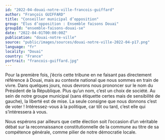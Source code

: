 ```yaml
---
id: "2022-04-douai-notre-ville-francois-guiffard"
author: "François GUIFFARD"
title: "Conseiller municipal d’opposition"
group: "Élus d’opposition : Ensemble faisons Douai"
groupId: "ensemble-faisons-douai-se"
date: "2022-04-01T00:00:00Z"
publication: "douai-notre-ville"
source: "public/images/sources/douai-notre-ville-2022-04-p17.png"
language: "fr"
locality: "Douai"
country: "France"
portrait: "francois-guiffard.jpg"
---
```


Pour la première fois, j’écris cette tribune en ne faisant pas directement référence à Douai, mais au contexte national que nous sommes en train de vivre. Dans quelques jours, nous devrons nous prononcer sur le nom du Président de la République. Plus qu’un nom, c’est un choix de société.
Au sein de notre groupe municipal (sans étiquette certes mais de sensibilité de gauche), la liberté est de mise. La seule consigne que nous donnons c’est de voter ! Intéressez-vous à la politique, car tôt ou tard, c’est elle qui s’intéressera à vous.

Nous espérons par ailleurs que cette élection soit l’occasion d’un véritable débat sur la reconnaissance constitutionnelle de la commune au titre de sa compétence générale, comme pilier de notre démocratie locale.
